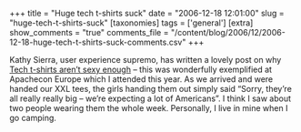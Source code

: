+++
title = "Huge tech t-shirts suck"
date = "2006-12-18 12:01:00"
slug = "huge-tech-t-shirts-suck"
[taxonomies]
tags = ['general']
[extra]
show_comments = "true"
comments_file = "/content/blog/2006/12/2006-12-18-huge-tech-t-shirts-suck-comments.csv"
+++

Kathy Sierra, user experience supremo, has written a lovely post on why [Tech t-shirts aren’t sexy enough](http://headrush.typepad.com/creating_passionate_users/2006/12/tech_tshirts_ar.html) – this was wonderfully exemplified at Apachecon Europe which I attended this year. As we arrived and were handed our XXL tees, the girls handing them out simply said “Sorry, they’re all really really big – we’re expecting a lot of Americans”. I think I saw about two people wearing them the whole week. Personally, I live in mine when I go camping.
